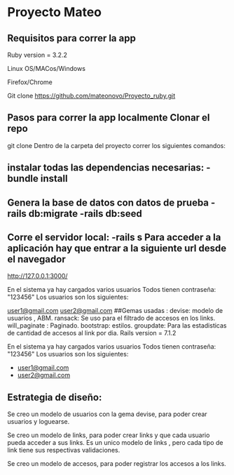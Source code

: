 # Proyecto Mateo

## Requisitos para correr la app

Ruby version = 3.2.2

Linux OS/MACos/Windows

Firefox/Chrome

Git clone https://github.com/mateonovo/Proyecto_ruby.git

## Pasos para correr la app localmente Clonar el repo

git clone Dentro de la carpeta del proyecto correr los siguientes comandos:

## instalar todas las dependencias necesarias: -bundle install

## Genera la base de datos con datos de prueba -rails db:migrate -rails db:seed

## Corre el servidor local: -rails s Para acceder a la aplicación hay que entrar a la siguiente url desde el navegador

http://127.0.0.1:3000/

En el sistema ya hay cargados varios usuarios Todos tienen contraseña: "123456" Los usuarios son los siguientes:

user1@gmail.com
user2@gmail.com
##Gemas usadas : devise: modelo de usuarios , ABM. ransack: Se uso para el filtrado de accesos en los links. will_paginate : Paginado. bootstrap: estilos. groupdate: Para las estadisticas de cantidad de accesos al link por dia. Rails version = 7.1.2


En el sistema ya hay cargados varios usuarios
Todos tienen contraseña: "123456"
Los usuarios son los siguientes:
- user1@gmail.com
- user2@gmail.com

## Estrategia de diseño:

Se creo un modelo de usuarios con la gema devise, para poder crear usuarios y loguearse.

Se creo un modelo de links, para poder crear links y que cada usuario pueda acceder a sus links.
Es un unico modelo de links , pero cada tipo de link tiene sus respectivas validaciones.

Se creo un modelo de accesos, para poder registrar los accesos a los links.


